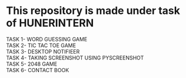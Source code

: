 # This repository is made under task of HUNERINTERN
TASK 1- WORD GUESSING GAME  
TASK 2- TIC TAC TOE GAME  
TASK 3- DESKTOP NOTIFIEER  
TASK 4- TAKING SCREENSHOT USING PYSCREENSHOT  
TASK 5- 2048 GAME  
TASK 6- CONTACT BOOK  
